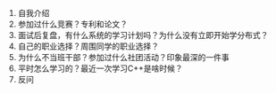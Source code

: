  1. 自我介绍
 2. 参加过什么竞赛？专利和论文？
 3. 面试后复盘，有什么系统的学习计划吗？为什么没有立即开始学分布式？
 4. 自己的职业选择？周围同学的职业选择？
 5. 为什么不当班干部？参加过什么社团活动？印象最深的一件事
 6. 平时怎么学习的？最近一次学习C++是啥时候？
 7. 反问
